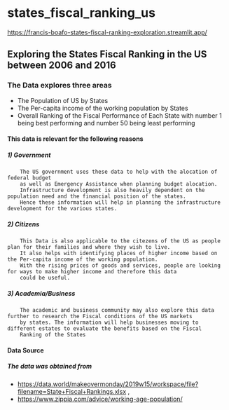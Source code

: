 # states_fiscal_ranking_us

https://francis-boafo-states-fiscal-ranking-exploration.streamlit.app/

## Exploring the States Fiscal Ranking in the US between 2006 and 2016
### The Data explores three areas
* The Population of US by States
* The Per-capita income of the working population by States
* Overall Ranking of the Fiscal Performance of Each State with number 1 being best performing and number 50 being least performing

#### This data is relevant for the following reasons
##### 1) Government
        The US government uses these data to help with the alocation of federal budget 
        as well as Emergency Assistance when planning budget alocation.
        Infrastructure development is also heavily dependent on the population need and the financial position of the states. 
        Hence these information will help in planning the infrastructure development for the various states.
##### 2) Citizens
        This Data is also applicable to the citezens of the US as people plan for their families and where they wish to live.
        It also helps with identifying places of higher income based on the Per-capita income of the working population.
        With the rising prices of goods and services, people are looking for ways to make higher income and therefore this data
        could be useful.        
##### 3) Academia/Business
        The academic and business community may also explore this data further to research the Fiscal conditions of the US markets
        by states. The information will help businesses moving to different estates to evaluate the benefits based on the Fiscal 
        Ranking of the States
        
#### Data Source
##### The data was obtained from
* https://data.world/makeovermonday/2019w15/workspace/file?filename=State+Fiscal+Rankings.xlsx , 
* https://www.zippia.com/advice/working-age-population/

